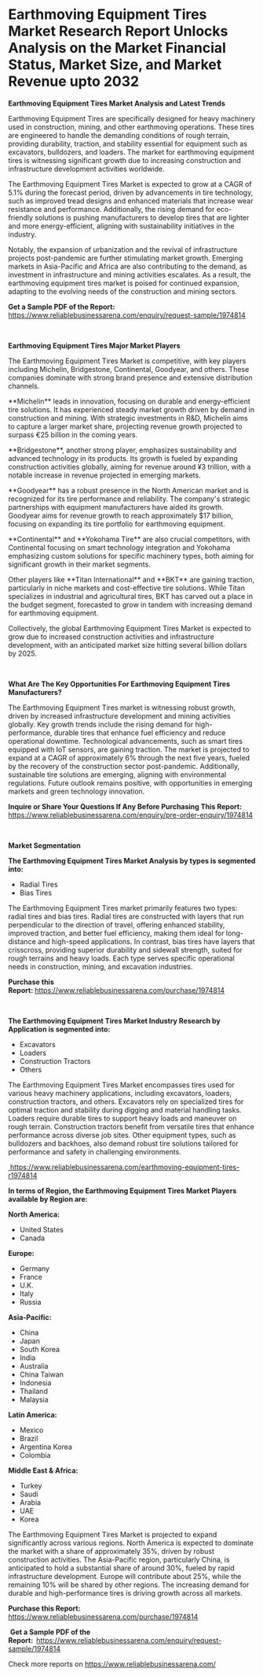 <p><h1>Earthmoving Equipment Tires Market Research Report Unlocks Analysis on the Market Financial Status, Market Size, and Market Revenue upto 2032</h1></p><p><strong>Earthmoving Equipment Tires Market Analysis and Latest Trends</strong></p>
<p><p>Earthmoving Equipment Tires are specifically designed for heavy machinery used in construction, mining, and other earthmoving operations. These tires are engineered to handle the demanding conditions of rough terrain, providing durability, traction, and stability essential for equipment such as excavators, bulldozers, and loaders. The market for earthmoving equipment tires is witnessing significant growth due to increasing construction and infrastructure development activities worldwide. </p><p>The Earthmoving Equipment Tires Market is expected to grow at a CAGR of 5.1% during the forecast period, driven by advancements in tire technology, such as improved tread designs and enhanced materials that increase wear resistance and performance. Additionally, the rising demand for eco-friendly solutions is pushing manufacturers to develop tires that are lighter and more energy-efficient, aligning with sustainability initiatives in the industry. </p><p>Notably, the expansion of urbanization and the revival of infrastructure projects post-pandemic are further stimulating market growth. Emerging markets in Asia-Pacific and Africa are also contributing to the demand, as investment in infrastructure and mining activities escalates. As a result, the earthmoving equipment tires market is poised for continued expansion, adapting to the evolving needs of the construction and mining sectors.</p></p>
<p><strong>Get a Sample PDF of the Report:&nbsp;</strong> <a href="https://www.reliablebusinessarena.com/enquiry/request-sample/1974814?utm_campaign=2188&utm_medium=2&utm_source=Github&utm_content=ia&utm_term=31032025&utm_id=earthmoving-equipment-tires">https://www.reliablebusinessarena.com/enquiry/request-sample/1974814</a></p>
<p>&nbsp;</p>
<p><strong>Earthmoving Equipment Tires Major Market Players</strong></p>
<p><p>The Earthmoving Equipment Tires Market is competitive, with key players including Michelin, Bridgestone, Continental, Goodyear, and others. These companies dominate with strong brand presence and extensive distribution channels.</p><p>**Michelin** leads in innovation, focusing on durable and energy-efficient tire solutions. It has experienced steady market growth driven by demand in construction and mining. With strategic investments in R&D, Michelin aims to capture a larger market share, projecting revenue growth projected to surpass €25 billion in the coming years.</p><p>**Bridgestone**, another strong player, emphasizes sustainability and advanced technology in its products. Its growth is fueled by expanding construction activities globally, aiming for revenue around ¥3 trillion, with a notable increase in revenue projected in emerging markets.</p><p>**Goodyear** has a robust presence in the North American market and is recognized for its tire performance and reliability. The company's strategic partnerships with equipment manufacturers have aided its growth. Goodyear aims for revenue growth to reach approximately $17 billion, focusing on expanding its tire portfolio for earthmoving equipment.</p><p>**Continental** and **Yokohama Tire** are also crucial competitors, with Continental focusing on smart technology integration and Yokohama emphasizing custom solutions for specific machinery types, both aiming for significant growth in their market segments.</p><p>Other players like **Titan International** and **BKT** are gaining traction, particularly in niche markets and cost-effective tire solutions. While Titan specializes in industrial and agricultural tires, BKT has carved out a place in the budget segment, forecasted to grow in tandem with increasing demand for earthmoving equipment.</p><p>Collectively, the global Earthmoving Equipment Tires Market is expected to grow due to increased construction activities and infrastructure development, with an anticipated market size hitting several billion dollars by 2025.</p></p>
<p>&nbsp;</p>
<p><strong>What Are The Key Opportunities For Earthmoving Equipment Tires Manufacturers?</strong></p>
<p><p>The Earthmoving Equipment Tires market is witnessing robust growth, driven by increased infrastructure development and mining activities globally. Key growth trends include the rising demand for high-performance, durable tires that enhance fuel efficiency and reduce operational downtime. Technological advancements, such as smart tires equipped with IoT sensors, are gaining traction. The market is projected to expand at a CAGR of approximately 6% through the next five years, fueled by the recovery of the construction sector post-pandemic. Additionally, sustainable tire solutions are emerging, aligning with environmental regulations. Future outlook remains positive, with opportunities in emerging markets and green technology innovation.</p></p>
<p><strong>Inquire or Share Your Questions If Any Before Purchasing This Report:</strong> <a href="https://www.reliablebusinessarena.com/enquiry/pre-order-enquiry/1974814?utm_campaign=2188&utm_medium=2&utm_source=Github&utm_content=ia&utm_term=31032025&utm_id=earthmoving-equipment-tires">https://www.reliablebusinessarena.com/enquiry/pre-order-enquiry/1974814</a></p>
<p>&nbsp;</p>
<p><strong>Market Segmentation</strong></p>
<p><strong>The Earthmoving Equipment Tires Market Analysis by types is segmented into:</strong></p>
<p><ul><li>Radial Tires</li><li>Bias Tires</li></ul></p>
<p><p>The Earthmoving Equipment Tires market primarily features two types: radial tires and bias tires. Radial tires are constructed with layers that run perpendicular to the direction of travel, offering enhanced stability, improved traction, and better fuel efficiency, making them ideal for long-distance and high-speed applications. In contrast, bias tires have layers that crisscross, providing superior durability and sidewall strength, suited for rough terrains and heavy loads. Each type serves specific operational needs in construction, mining, and excavation industries.</p></p>
<p><strong>Purchase this Report:&nbsp;</strong><a href="https://www.reliablebusinessarena.com/purchase/1974814?utm_campaign=2188&utm_medium=2&utm_source=Github&utm_content=ia&utm_term=31032025&utm_id=earthmoving-equipment-tires">https://www.reliablebusinessarena.com/purchase/1974814</a></p>
<p>&nbsp;</p>
<p><strong>The Earthmoving Equipment Tires Market Industry Research by Application is segmented into:</strong></p>
<p><ul><li>Excavators</li><li>Loaders</li><li>Construction Tractors</li><li>Others</li></ul></p>
<p><p>The Earthmoving Equipment Tires Market encompasses tires used for various heavy machinery applications, including excavators, loaders, construction tractors, and others. Excavators rely on specialized tires for optimal traction and stability during digging and material handling tasks. Loaders require durable tires to support heavy loads and maneuver on rough terrain. Construction tractors benefit from versatile tires that enhance performance across diverse job sites. Other equipment types, such as bulldozers and backhoes, also demand robust tire solutions tailored for performance and safety in challenging environments.</p></p>
<p><a href="https://www.reliablebusinessarena.com/earthmoving-equipment-tires-r1974814?utm_campaign=2188&utm_medium=2&utm_source=Github&utm_content=ia&utm_term=31032025&utm_id=earthmoving-equipment-tires">&nbsp;https://www.reliablebusinessarena.com/earthmoving-equipment-tires-r1974814</a></p>
<p><strong>In terms of Region, the Earthmoving Equipment Tires Market Players available by Region are:</strong></p>
<p>
    <p> <strong> North America: </strong>
        <ul>
            <li>United States</li>
            <li>Canada</li>
        </ul>
        </p> 
    <p> <strong> Europe: </strong>
        <ul>
            <li>Germany</li>
            <li>France</li>
            <li>U.K.</li>
            <li>Italy</li>
            <li>Russia</li>
        </ul>
        </p> 
    <p> <strong> Asia-Pacific: </strong>
        <ul>
            <li>China</li>
            <li>Japan</li>
            <li>South Korea</li>
            <li>India</li>
            <li>Australia</li>
            <li>China Taiwan</li>
            <li>Indonesia</li>
            <li>Thailand</li>
            <li>Malaysia</li>
        </ul>
        </p> 
    <p> <strong> Latin America: </strong>
        <ul>
            <li>Mexico</li>
            <li>Brazil</li>
            <li>Argentina Korea</li>
            <li>Colombia</li>
        </ul>
        </p> 
    <p> <strong> Middle East & Africa: </strong>
        <ul>
            <li>Turkey</li>
            <li>Saudi</li>
            <li>Arabia</li>
            <li>UAE</li>
            <li>Korea</li>
        </ul>
    </p>
    </p>
<p><p>The Earthmoving Equipment Tires Market is projected to expand significantly across various regions. North America is expected to dominate the market with a share of approximately 35%, driven by robust construction activities. The Asia-Pacific region, particularly China, is anticipated to hold a substantial share of around 30%, fueled by rapid infrastructure development. Europe will contribute about 25%, while the remaining 10% will be shared by other regions. The increasing demand for durable and high-performance tires is driving growth across all markets.</p></p>
<p><strong>Purchase this Report: </strong><a href="https://www.reliablebusinessarena.com/purchase/1974814?utm_campaign=2188&utm_medium=2&utm_source=Github&utm_content=ia&utm_term=31032025&utm_id=earthmoving-equipment-tires">https://www.reliablebusinessarena.com/purchase/1974814</a></p>
<p>&nbsp;<strong>Get a Sample PDF of the Report:&nbsp;&nbsp;</strong><a href="https://www.reliablebusinessarena.com/enquiry/request-sample/1974814?utm_campaign=2188&utm_medium=2&utm_source=Github&utm_content=ia&utm_term=31032025&utm_id=earthmoving-equipment-tires">https://www.reliablebusinessarena.com/enquiry/request-sample/1974814</a></p>
<p><strong></strong></p>
<p>Check more reports on <a href="https://www.reliablebusinessarena.com/?utm_campaign=2188&utm_medium=2&utm_source=Github&utm_content=ia&utm_term=31032025&utm_id=earthmoving-equipment-tires">https://www.reliablebusinessarena.com/</a></p>